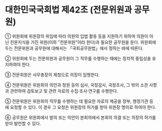 # 대한민국국회법 제42조 (전문위원과 공무원)

① 위원회에 위원장의 위임에 따라 의원의 입법 활동 등을 지원하기 위하여 의원이 아닌 전문지식을 가진 위원(이하 "전문위원"이라 한다)과 필요한 공무원을 둔다. 위원회에 두는 전문위원과 공무원에 대해서는 「국회공무원법」에서 정하는 바에 따른다.

② 위원회에 두는 전문위원과 공무원이 그 직무를 수행하는 때에는 정치적 중립성을 유지하여야 한다.

③ 전문위원은 사무총장의 제청으로 의장이 임명한다.

④ 전문위원은 위원회의 의안과 청원 등의 심사, 국정감사, 국정조사, 그 밖의 소관 사항과 관련하여 검토보고 및 관련 자료의 수집·조사·연구를 수행한다.

⑤ 전문위원은 위원회의 직무를 수행하는 데 필요한 자료의 제공을 정부, 행정기관 등에 요청할 수 있다. 이 경우 그 요청은 위원장의 허가를 받아 위원장 명의로 하여야 한다.

⑥ 공무원은 위원회에서 발의 또는 의안이 본회의에서 본회의 의결 또는 의장의 허가를 받아 발언할 수 있다.
